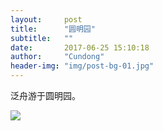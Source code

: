```yaml
---
layout:     post
title:      "圆明园"
subtitle:   ""
date:       2017-06-25 15:10:18
author:     "Cundong"
header-img: "img/post-bg-01.jpg"
---
```


<p>
	泛舟游于圆明园。
</p>
<a href="#">
    <img src="{{ site.baseurl }}/img/map_98.jpg">
</a>
